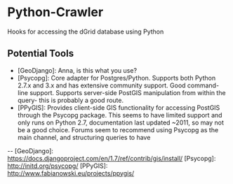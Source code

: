 # Python-Crawler
Hooks for accessing the dGrid database using Python

## Potential Tools

  - [GeoDjango]: Anna, is this what you use?
  - [Psycopg]: Core adapter for Postgres/Python.  Supports both Python 2.7.x and 3.x and has extensive community support. Good command-line support.  Supports server-side PostGIS manipulation from within the query- this is probably a good route.
  - [PPyGIS]: Provides client-side GIS functionality for accessing PostGIS through the Psycopg package.  This seems to have limited support and only runs on Python 2.7, documentation last updated ~2011,  so may not be a good choice. Forums seem to recommend using Psycopg as the main channel, and structuring queries to have 


--
[GeoDjango]: https://docs.djangoproject.com/en/1.7/ref/contrib/gis/install/
[Psycopg]: http://initd.org/psycopg/
[PPyGIS]: http://www.fabianowski.eu/projects/ppygis/
